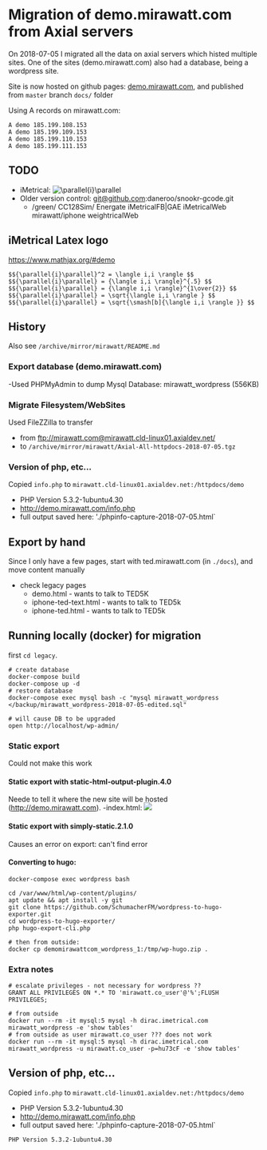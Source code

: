 # Migration of demo.mirawatt.com from Axial servers
On 2018-07-05 I migrated all the data on axial servers
which histed multiple sites. One of the sites (demo.mirawatt.com) also had a database, being a wordpress site.

Site is now hosted on github pages: [demo.mirawatt.com](http://demo.mirawatt.com/), and published from `master` branch `docs/` folder

Using A records on mirawatt.com:
```
A demo 185.199.108.153
A demo 185.199.109.153
A demo 185.199.110.153
A demo 185.199.111.153
```

## TODO

- iMetrical: <img src="https://latex.codecogs.com/svg.latex?%5Clarge%20%5Cparallel%7Bi%7D%5Cparallel" title="\parallel{i}\parallel" />
- Older version control: git@github.com:daneroo/snookr-gcode.git 
  - /green/ CC128Sim/ Energate iMetricalFB|GAE iMetricalWeb mirawatt/iphone weightricalWeb


## iMetrical Latex logo
https://www.mathjax.org/#demo
```
$${\parallel{i}\parallel}^2 = \langle i,i \rangle $$
$${\parallel{i}\parallel} = {\langle i,i \rangle}^{.5} $$
$${\parallel{i}\parallel} = {\langle i,i \rangle}^{1\over{2}} $$
$${\parallel{i}\parallel} = \sqrt{\langle i,i \rangle } $$
$${\parallel{i}\parallel} = \sqrt{\smash[b]{\langle i,i \rangle }} $$
```

## History
 Also see `/archive/mirror/mirawatt/README.md`

### Export database (demo.mirawatt.com)
-Used PHPMyAdmin to dump Mysql Database: mirawatt_wordpress (556KB)

### Migrate Filesystem/WebSites
Used FileZZilla to transfer
- from ftp://mirawatt.com@mirawatt.cld-linux01.axialdev.net/  
- to `/archive/mirror/mirawatt/Axial-All-httpdocs-2018-07-05.tgz`

### Version of php, etc...
Copied `info.php` to `mirawatt.cld-linux01.axialdev.net:/httpdocs/demo`
  - PHP Version 5.3.2-1ubuntu4.30
  - http://demo.mirawatt.com/info.php
  - full output saved here: './phpinfo-capture-2018-07-05.html`

## Export by hand
Since I only have a few pages, start with ted.mirawatt.com (in `./docs`), and move content manually
- check legacy pages
  - demo.html - wants to talk to TED5K
  - iphone-ted-text.html - wants to talk to TED5k
  - iphone-ted.html - wants to talk to TED5k

## Running locally (docker) for migration
first `cd legacy`.

```
# create database
docker-compose build
docker-compose up -d
# restore database
docker-compose exec mysql bash -c "mysql mirawatt_wordpress </backup/mirawatt_wordpress-2018-07-05-edited.sql"

# will cause DB to be upgraded
open http://localhost/wp-admin/
```


### Static export
Could not make this work
#### Static export with static-html-output-plugin.4.0
Neede to tell it where the new site will be hosted (http://demo.mirawatt.com).
-index.html: <img style="margin-top:-15px" src="contents/ui/theme/images/mirawatt-wp-pixel-logo-400x75-trans.png" >
#### Static export with simply-static.2.1.0
Causes an error on export: can't find error

#### Converting to hugo:
```
docker-compose exec wordpress bash

cd /var/www/html/wp-content/plugins/
apt update && apt install -y git
git clone https://github.com/SchumacherFM/wordpress-to-hugo-exporter.git
cd wordpress-to-hugo-exporter/
php hugo-export-cli.php

# then from outside:
docker cp demomirawattcom_wordpress_1:/tmp/wp-hugo.zip .
```

### Extra notes
```
# escalate privileges - not necessary for wordpress ??
GRANT ALL PRIVILEGES ON *.* TO 'mirawatt.co_user'@'%';FLUSH PRIVILEGES;

# from outside
docker run --rm -it mysql:5 mysql -h dirac.imetrical.com mirawatt_wordpress -e 'show tables'
# from outside as user mirawatt.co_user ??? does not work
docker run --rm -it mysql:5 mysql -h dirac.imetrical.com mirawatt_wordpress -u mirawatt.co_user -p=hu73cF -e 'show tables'
```

## Version of php, etc...
Copied `info.php` to `mirawatt.cld-linux01.axialdev.net:/httpdocs/demo`
  - PHP Version 5.3.2-1ubuntu4.30
  - http://demo.mirawatt.com/info.php
  - full output saved here: './phpinfo-capture-2018-07-05.html`

```
PHP Version 5.3.2-1ubuntu4.30
```
